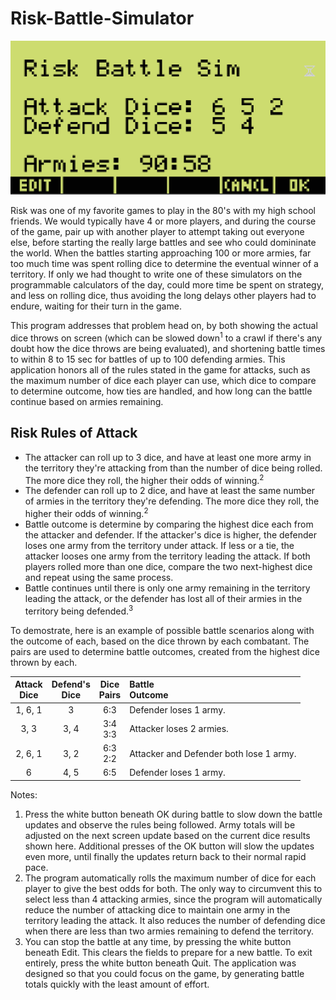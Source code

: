 # Risk-Battle-Simulator

![Screenshot of Risk-Battle-Simulator](https://github.com/yeri63-hp48g/Risk-Battle-Simulator/raw/main/Risk.png)

Risk was one of my favorite games to play in the 80's with my high school friends. We would typically have 4 or more players, and during the course of the game, pair up with another player to attempt taking out everyone else, before starting the really large battles and see who could domininate the world. When the battles starting approaching 100 or more armies, far too much time was spent rolling dice to determine the eventual winner of a territory. If only we had thought to write one of these simulators on the programmable calculators of the day, could more time be spent on strategy, and less on rolling dice, thus avoiding the long delays other players had to endure, waiting for their turn in the game.

This program addresses that problem head on, by both showing the actual dice throws on screen (which can be slowed down<sup>1</sup> to a crawl if there's any doubt how the dice throws are being evaluated), and shortening battle times to within 8 to 15 sec for battles of up to 100 defending armies. This application honors all of the rules stated in the game for attacks, such as the maximum number of dice each player can use, which dice to compare to determine outcome, how ties are handled, and how long can the battle continue based on armies remaining. 

## Risk Rules of Attack

* The attacker can roll up to 3 dice, and have at least one more army in the territory they're attacking from than the number of dice being rolled. The more dice they roll, the higher their odds of winning.<sup>2</sup>
* The defender can roll up to 2 dice, and have at least the same number of armies in the territory they're defending. The more dice they roll, the higher their odds of winning.<sup>2</sup>
* Battle outcome is determine by comparing the highest dice each from the attacker and defender. If the attacker's dice is higher, the defender loses one army from the territory under attack. If less or a tie, the attacker looses one army from the territory leading the attack. If both players rolled more than one dice, compare the two next-highest dice and repeat using the same process.
* Battle continues until there is only one army remaining in the territory leading the attack, or the defender has lost all of their armies in the territory being defended.<sup>3</sup>

To demostrate, here is an example of possible battle scenarios along with the outcome of each, based on the dice thrown by each combatant. The pairs are used to determine battle outcomes, created from the highest dice thrown by each. 

Attack<br />Dice | Defend's<br />Dice | Dice<br />Pairs | Battle<br />Outcome
:-: | :-: | :-: |:--
1, 6, 1 | 3    | 6:3 | Defender loses 1 army. 
3, 3    | 3, 4 | 3:4<br />3:3 | Attacker loses 2 armies. 
2, 6, 1 | 3, 2 | 6:3<br />2:2 | Attacker and Defender both lose 1 army. 
6       | 4, 5 | 6:5 | Defender loses 1 army. 

Notes:
1. Press the white button beneath OK during battle to slow down the battle updates and observe the rules being followed. Army totals will be adjusted on the next screen update based on the current dice results shown here. Additional presses of the OK button will slow the updates even more, until finally the updates return back to their normal rapid pace.
2. The program automatically rolls the maximum number of dice for each player to give the best odds for both. The only way to circumvent this to select less than 4 attacking armies, since the program will automatically reduce the number of attacking dice to maintain one army in the territory leading the attack. It also reduces the number of defending dice when there are less than two armies remaining to defend the territory.
3. You can stop the battle at any time, by pressing the white button beneath Edit. This clears the fields to prepare for a new battle. To exit entirely, press the white button beneath Quit. The application was designed so that you could focus on the game, by generating battle totals quickly with the least amount of effort.
